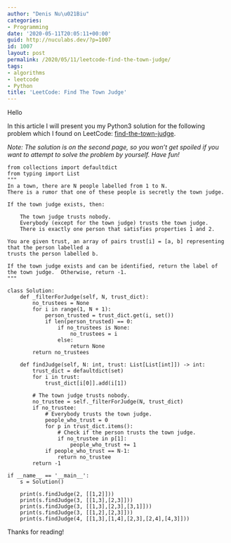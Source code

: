 ```yaml
---
author: "Denis Nu\u021Biu"
categories:
- Programming
date: '2020-05-11T20:05:11+00:00'
guid: http://nuculabs.dev/?p=1007
id: 1007
layout: post
permalink: /2020/05/11/leetcode-find-the-town-judge/
tags:
- algorithms
- leetcode
- Python
title: 'LeetCode: Find The Town Judge'
---
```

Hello


In this article I will present you my Python3 solution for the following problem which I found on LeetCode: [find-the-town-judge](https://leetcode.com/problems/find-the-town-judge/).


*Note: The solution is on the second page, so you won’t get spoiled if you want to attempt to solve the problem by yourself. Have fun!*


```
from collections import defaultdict
from typing import List
"""
In a town, there are N people labelled from 1 to N.
There is a rumor that one of these people is secretly the town judge.

If the town judge exists, then:

    The town judge trusts nobody.
    Everybody (except for the town judge) trusts the town judge.
    There is exactly one person that satisfies properties 1 and 2.

You are given trust, an array of pairs trust[i] = [a, b] representing that the person labelled a
trusts the person labelled b.

If the town judge exists and can be identified, return the label of the town judge.  Otherwise, return -1.
"""

class Solution:
    def _filterForJudge(self, N, trust_dict):
        no_trustees = None
        for i in range(1, N + 1):
            person_trusted = trust_dict.get(i, set())
            if len(person_trusted) == 0:
                if no_trustees is None:
                    no_trustees = i
                else:
                    return None
        return no_trustees

    def findJudge(self, N: int, trust: List[List[int]]) -> int:
        trust_dict = defaultdict(set)
        for i in trust:
            trust_dict[i[0]].add(i[1])

        # The town judge trusts nobody.
        no_trustee = self._filterForJudge(N, trust_dict)
        if no_trustee:
            # Everybody trusts the town judge.
            people_who_trust = 0
            for p in trust_dict.items():
                # Check if the person trusts the town judge.
                if no_trustee in p[1]:
                    people_who_trust += 1
            if people_who_trust == N-1:
                return no_trustee
        return -1

if __name__ == '__main__':
    s = Solution()

    print(s.findJudge(2, [[1,2]]))
    print(s.findJudge(3, [[1,3],[2,3]]))
    print(s.findJudge(3, [[1,3],[2,3],[3,1]]))
    print(s.findJudge(3, [[1,2],[2,3]]))
    print(s.findJudge(4, [[1,3],[1,4],[2,3],[2,4],[4,3]]))
```


Thanks for reading!